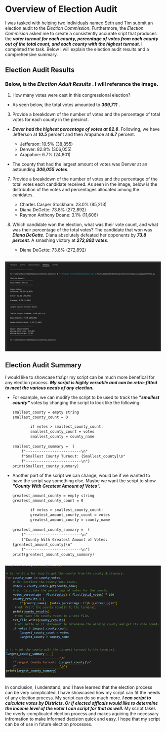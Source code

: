 # Overview of Election Audit 
  I was tasked with helping two individuals named Seth and Tim submit an election audit to the *Election Commission*. Furthermore, the *Election Commision* asked
me to create a consistently accurate sript that produces the ***voter turnout for each county, percentage of votes from each county out of the total count, and each county with the highest turnout***. I completed the task. Below I will explain the election audit results and a comprehensive summary. 

## Election Audit Results 
### Below, is the *Election Aduit Results* . I will referance the image.
1. How many votes were cast in this congressional election?
  - As seen below, the total votes amounted to ***369,711*** .
  
  
3. Provide a breakdown of the number of votes and the percentage of total votes for each county in the precinct.
  - ***Dever had the highest percentage of votes at 82.8***. Following, we have Jefferson at ***10.5*** percent and then Arapahoe at ***6.7*** percent.
    - Jefferson: 10.5% (38,855)
    - Denver: 82.8% (306,055)
    - Arapahoe: 6.7% (24,801)

  - The county that had the largest amount of votes was Denver at an astounding ***306,055 votes***.
  
  
7. Provide a breakdown of the number of votes and the percentage of the total votes each candidate received.
As seen in the image, below is the distribution of the votes and percentages allocated among the canidates.

    - Charles Casper Stockham: 23.0% (85,213)
    - Diana DeGette: 73.8% (272,892)
    - Raymon Anthony Doane: 3.1% (11,606)


9. Which candidate won the election, what was their vote count, and what was their percentage of the total votes?
  The candidate that won was ***Diana DeGette***. Diana absolutely defeated her opponents by ***73.8 percent***. A smashing victory at ***272,892 votes***. 

   - Diana DeGette: 73.8% (272,892)




-----------------------------------------------------------------------------------------------------------------------------



![Election Analysis](https://github.com/Aszeal/Election_Analysis-/blob/main/Election%20Results%20Printed%20to%20Command%20Line.png)

## Election Audit Summary
I would like to showcase tha\pr my script can be much more benefical for any election process. ***My script is highly versatile and can be retro-fitted to meet the various needs of any election.*** 

 - For example,  we can modify the script to be used to track the ***"smallest county"*** votes by changing the script to look like the following:
    ```
    smallest_county = empty string   
    smallest_county_count = 0
    ```
    
    ```
            if votes > smallest_county_count:
            smallest_county_count = votes
            smallest_county = county_name
            
    smallest_county_summary =  (
        f"-------------------------\n"
        f"Smallest County Turnout: {Smallest_county}\n"
        f"-------------------------\n")
    print(Smallest_county_summary)

    ```
  - Another part of the script we can change, would be if we wanted to have the script say something else. Maybe we want the script to show ***"County With Greatest           Amount of Votes".***
       ```
    greatest_amount_county = empty string   
    greatest_amount_county_count = 0
    ```
    ```
            if votes > smallest_county_count:
            greatest_amount_county_count = votes
            greatest_amount_county = county_name
            
    greatest_amount_county_summary =  (
        f"-------------------------\n"
        f"County With Greatest Amount of Votes: {greatest_amount_county}\n"
        f"-------------------------\n")
    print(greatest_amount_county_summary)
    ```
    
    
![Election Analysis](https://github.com/Aszeal/Election_Analysis-/blob/main/Summary%20Code.png)
-----------------------------------------------------------------------------------------------------------------------------------------------------------------------
In conclusion, I understand, and I have learned that the election process can be very complicated. I have showcased how my script can fit the needs of any eleciton process. My script can do so much more. ***I can script to calculate votes by Districts. Or if elected officals would like to determine the income level of the voter I can script for that as well.*** My script takes the overly-complicated election process and makes aquiring the necessary infromation to make informed decision quick and easy. I hope that my script can be of use in future election processes. 
